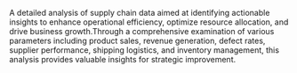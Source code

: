 A detailed analysis of supply chain data aimed at identifying actionable insights to enhance operational efficiency, optimize resource allocation, and drive business growth.Through a comprehensive examination of various parameters including product sales, revenue generation, defect rates, supplier performance, shipping logistics, and inventory management, this analysis provides valuable insights for strategic improvement.
